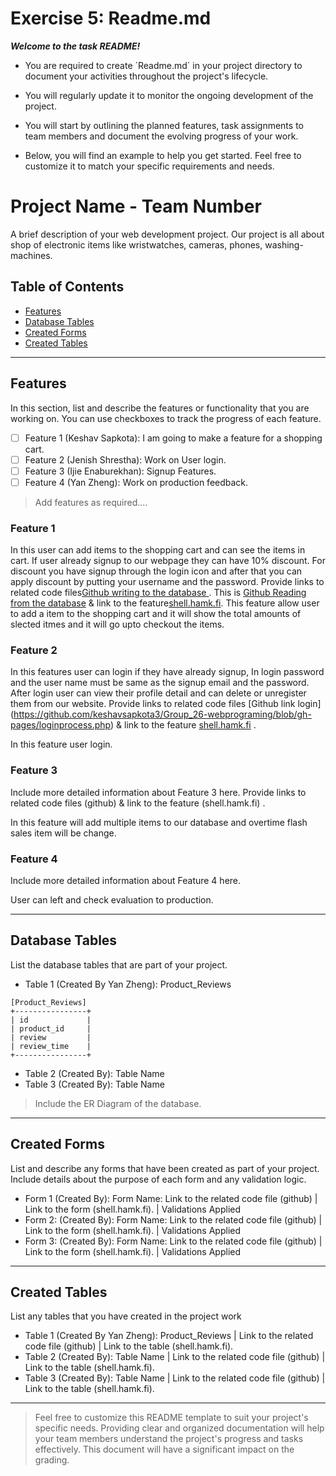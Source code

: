 # Exercise 5: Readme.md

***Welcome to the task README!***

- You are required to create ´Readme.md´ in your project directory to document your activities throughout the project's lifecycle. 
- You will regularly update it to monitor the ongoing development of the project. 

- You will start by outlining the planned features, task assignments to team members and document the evolving progress of your work. 

- Below, you will find an example to help you get started. Feel free to customize it to match your specific requirements and needs.

# Project Name - Team Number

A brief description of your web development project.
Our project is all about shop of electronic items like wristwatches, cameras, phones, washing-machines.

## Table of Contents
- [Features](#features)
- [Database Tables](#database-tables)
- [Created Forms](#created-forms)
- [Created Tables](#created-tables)

---

## Features

In this section, list and describe the features or functionality that you are working on. You can use checkboxes to track the progress of each feature.

- [ ] Feature 1 (Keshav Sapkota): I am going to make a feature for a shopping cart. 
- [ ] Feature 2 (Jenish Shrestha): Work on User login.
- [ ] Feature 3 (Ijie Enaburekhan): Signup Features.
- [ ] Feature 4 (Yan Zheng): Work on production feedback.
> Add features as required.... 

### Feature 1

  In this user can add items to the shopping cart and can see the items in cart. If user already signup to our webpage they can have 10% discount. For discount you have signup through the login icon and after that you can apply discount by putting your username and the password. Provide links to related code files[Github writing to the database ](https://github.com/keshavsapkota3/Group_26-webprograming/blob/gh-pages/cart.php).    This is [Github Reading from the database](https://github.com/keshavsapkota3/Group_26-webprograming/blob/gh-pages/cart.php)  & link to the feature[shell.hamk.fi](http://shell.hamk.fi/~keshav22000/Group_26-webprograming/selecteditems.php).
  This feature allow user to add a item to  the shopping cart and it will show the total amounts of slected itmes and it will go upto checkout the items.

### Feature 2

In this features user can login if they have already signup, In login password and the user name must be same as the signup email and the password. After login user can view their profile detail and can delete or unregister  them from our website. Provide links to related code files [Github link login] (https://github.com/keshavsapkota3/Group_26-webprograming/blob/gh-pages/loginprocess.php) & link to the feature [shell.hamk.fi](http://shell.hamk.fi/~jenish22000/Group_26-webprograming/login.php) .

  In this feature  user login.

### Feature 3

Include more detailed information about Feature 3 here. Provide links to related code files (github) & link to the feature (shell.hamk.fi) .

   In this feature  will add multiple items to our database and overtime flash sales item will be change.

### Feature 4

Include more detailed information about Feature 4 here.

User can left and check evaluation to production. 


---

## Database Tables

List the database tables that are part of your project. 

- Table 1 (Created By Yan Zheng): Product_Reviews

```
[Product_Reviews]
+----------------+
| id             |
| product_id     |
| review         |
| review_time    |
+----------------+
```
- Table 2 (Created By): Table Name 
- Table 3 (Created By): Table Name 

> Include the ER Diagram of the database. 

---

## Created Forms

List and describe any forms that have been created as part of your project. Include details about the purpose of each form and any validation logic.

- Form 1 (Created By): Form Name: Link to the related code file (github) | Link to the form (shell.hamk.fi). | Validations Applied
- Form 2: (Created By): Form Name: Link to the related code file (github) | Link to the form (shell.hamk.fi).  | Validations Applied
- Form 3: (Created By): Form Name: Link to the related code file (github) | Link to the form (shell.hamk.fi).  | Validations Applied


---

## Created Tables

List any tables that you have created in the project work

- Table 1 (Created By Yan Zheng): Product_Reviews | Link to the related code file (github) | Link to the table (shell.hamk.fi).
- Table 2 (Created By): Table Name | Link to the related code file (github) | Link to the table (shell.hamk.fi).
- Table 3 (Created By): Table Name | Link to the related code file (github) | Link to the table (shell.hamk.fi).

---



> Feel free to customize this README template to suit your project's specific needs. Providing clear and organized documentation will help your team members understand the project's progress and tasks effectively. This document will have a significant impact on the grading. 
